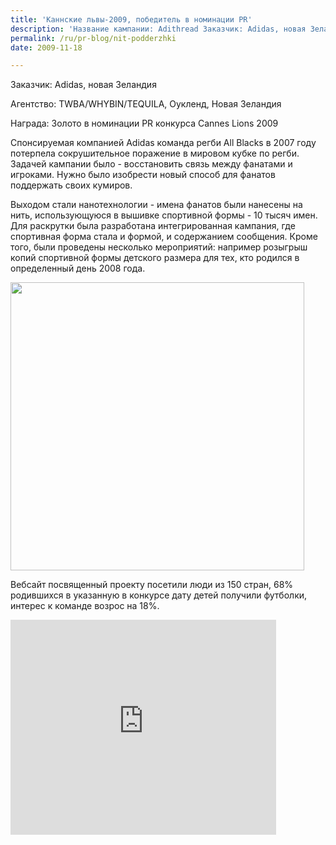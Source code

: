 ```yaml
---
title: 'Каннские львы-2009, победитель в номинации PR'
description: 'Название кампании: Adithread Заказчик: Adidas, новая Зеландия Агентство: TWBA/WHYBIN/TEQUILA, Оукленд, Новая Зеландия Награда: Золото в номинации PR конкурса Cannes Lions 2009'
permalink: /ru/pr-blog/nit-podderzhki
date: 2009-11-18

---
```


Заказчик: Adidas, новая Зеландия

Агентство:  TWBA/WHYBIN/TEQUILA, Оукленд, Новая Зеландия

Награда: Золото в номинации PR конкурса Cannes Lions 2009

Спонсируемая компанией Adidas команда регби All Blacks в 2007 году потерпела сокрушительное поражение в мировом кубке по регби. Задачей кампании было - восстановить связь между фанатами и игроками. Нужно было изобрести новый способ для фанатов поддержать своих кумиров.

Выходом стали нанотехнологии -  имена фанатов были нанесены на нить, использующуюся в вышивке спортивной формы - 10 тысяч имен. Для раскрутки была разработана интегрированная кампания, где спортивная форма стала и формой, и содержанием сообщения. Кроме того, были проведены несколько мероприятий: например розыгрыш копий спортивной формы детского размера для тех, кто родился в определенный день 2008 года.

<img src="{{ site.assets }}/upload/adithread2.jpg" alt="" class="post__img" width="470" height="461">

Вебсайт посвященный проекту посетили люди из 150 стран, 68% родившихся в указанную в конкурсе дату детей получили футболки, интерес к команде возрос на 18%.

<object width="425" height="344"><param name="movie" value="https://www.youtube.com/v/48Wz4DBUvrU&hl=ru_RU&fs=1&"></param><param name="allowFullScreen" value="true"></param><param name="allowscriptaccess" value="always"></param><embed src="https://www.youtube.com/v/48Wz4DBUvrU&amp;hl=ru_RU&amp;fs=1&amp;" type="application/x-shockwave-flash" allowscriptaccess="always" allowfullscreen="true" width="425" height="344"></embed></object>

